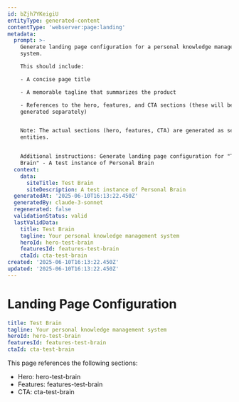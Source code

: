 ```yaml
---
id: bZjh7YKeigiU
entityType: generated-content
contentType: 'webserver:page:landing'
metadata:
  prompt: >-
    Generate landing page configuration for a personal knowledge management
    system.

    This should include:

    - A concise page title

    - A memorable tagline that summarizes the product

    - References to the hero, features, and CTA sections (these will be
    generated separately)


    Note: The actual sections (hero, features, CTA) are generated as separate
    entities.


    Additional instructions: Generate landing page configuration for "Test
    Brain" - A test instance of Personal Brain
  context:
    data:
      siteTitle: Test Brain
      siteDescription: A test instance of Personal Brain
  generatedAt: '2025-06-10T16:13:22.450Z'
  generatedBy: claude-3-sonnet
  regenerated: false
  validationStatus: valid
  lastValidData:
    title: Test Brain
    tagline: Your personal knowledge management system
    heroId: hero-test-brain
    featuresId: features-test-brain
    ctaId: cta-test-brain
created: '2025-06-10T16:13:22.450Z'
updated: '2025-06-10T16:13:22.450Z'
---
```

# Landing Page Configuration

```yaml
title: Test Brain
tagline: Your personal knowledge management system
heroId: hero-test-brain
featuresId: features-test-brain
ctaId: cta-test-brain

```

This page references the following sections:
- Hero: hero-test-brain
- Features: features-test-brain
- CTA: cta-test-brain
